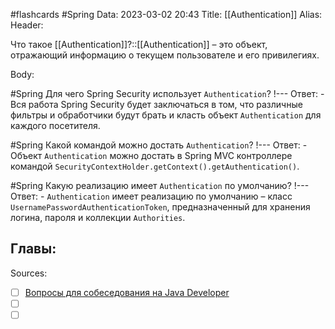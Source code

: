 #flashcards #Spring 
Data: 2023-03-02 20:43
Title: [[Authentication]]
Alias:
Header:

Что такое [[Authentication]]?::[[Authentication]] – это объект, отражающий информацию о текущем пользователе и его привилегиях.
<!--SR:!2023-03-13,3,290-->




Body:



#Spring 
Для чего Spring Security использует `Authentication`?
!---
Ответ:
	- Вся работа Spring Security будет заключаться в том, что различные фильтры и обработчики будут брать и класть объект `Authentication` для каждого посетителя.
<!--SR:!2023-03-11,3,220-->



#Spring 
Какой командой можно достать `Authentication`?
!---
Ответ:
	- Объект `Authentication` можно достать в Spring MVC контроллере командой `SecurityContextHolder.getContext().getAuthentication()`.
<!--SR:!2023-03-11,1,200-->



#Spring
Какую реализацию имеет `Authentication` по умолчанию?
!---
Ответ:
	- `Authentication` имеет реализацию по умолчанию – класс `UsernamePasswordAuthenticationToken`, предназначенный для хранения логина, пароля и коллекции `Authorities`.
<!--SR:!2023-03-11,1,200-->



Главы:
-


Sources:
- [ ] [Вопросы для собеседования на Java Developer](https://github.com/enhorse/java-interview/blob/master/README.md#%D0%9E%D0%9E%D0%9F)
- [ ] []()
- [ ] []()
